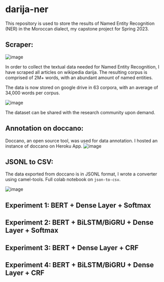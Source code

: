# darija-ner
This repository is used to store the results of Named Entity Recognition (NER) in the Moroccan dialect, my capstone project for Spring 2023. 
## Scraper:
![image](https://user-images.githubusercontent.com/71970059/177956076-0a62fd1a-4520-4a82-87fe-30d57af4295f.png)

In order to collect the textual data needed for Named Entity Recognition, I have scraped all articles on wikipedia darija. The resulting corpus is comprised of 2M+ words, with an abundant amount of named entities. 

The data is now stored on google drive in 63 corpora, with an average of 34,000 words per corpus. 

![image](https://user-images.githubusercontent.com/71970059/177958072-d35e1d21-1b04-4d61-a198-f134d801c88d.png)

The dataset can be shared with the research community upon demand. 
## Annotation on doccano: 
Doccano, an open source tool, was used for data annotation. I hosted an instance of doccano on Heroku App. 
![image](https://user-images.githubusercontent.com/71970059/183910257-94893a7e-1318-4e7c-b6ec-1b4e3424bfd3.png)

## JSONL to CSV: 
The data exported from doccano is in JSONL format, I wrote a converter using camel-tools. Full colab notebook on `json-to-csv`. 

![image](https://user-images.githubusercontent.com/71970059/183910577-f9f4dd7b-4a2d-40cf-a3c1-8f4e81171ca8.png)

## Experiment 1: BERT + Dense Layer + Softmax


## Experiment 2: BERT + BiLSTM/BiGRU + Dense Layer + Softmax


## Experiment 3: BERT + Dense Layer + CRF


## Experiment 4: BERT + BiLSTM/BiGRU + Dense Layer + CRF


